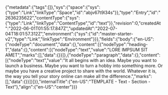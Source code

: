 {"metadata":{"tags":[]},"sys":{"space":{"sys":{"type":"Link","linkType":"Space","id":"abjv67t9l34s"}},"type":"Entry","id":"2636235622","contentType":{"sys":{"type":"Link","linkType":"ContentType","id":"text"}},"revision":0,"createdAt":"2022-06-01T01:55:17.847Z","updatedAt":"2022-07-04T18:01:57.312Z","environment":{"sys":{"id":"master-starter-v2","type":"Link","linkType":"Environment"}}},"fields":{"body":{"en-US":{"nodeType":"document","data":{},"content":[{"nodeType":"heading-1","data":{},"content":[{"nodeType":"text","value":"LORE IMPSUM SIT AMET","marks":[],"data":{}}]},{"nodeType":"paragraph","data":{},"content":[{"nodeType":"text","value":"It all begins with an idea. Maybe you want to launch a business. Maybe you want to turn a hobby into something more. Or maybe you have a creative project to share with the world. Whatever it is, the way you tell your story online can make all the difference.","marks":[],"data":{}}]}]}},"internalTitle":{"en-US":"TEMPLATE - Text - Section - Text"},"align":{"en-US":"center"}}}
